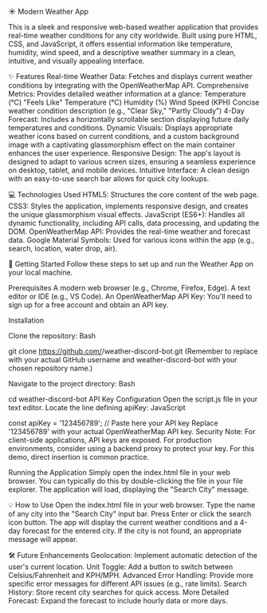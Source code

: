 ☀️ Modern Weather App

This is a sleek and responsive web-based weather application that provides real-time weather conditions for any city worldwide. Built using pure HTML, CSS, and JavaScript, it offers essential information like temperature, humidity, wind speed, and a descriptive weather summary in a clean, intuitive, and visually appealing interface.

✨ Features
Real-time Weather Data: Fetches and displays current weather conditions by integrating with the OpenWeatherMap API.
Comprehensive Metrics: Provides detailed weather information at a glance:
Temperature (°C)
"Feels Like" Temperature (°C)
Humidity (%)
Wind Speed (KPH)
Concise weather condition description (e.g., "Clear Sky," "Partly Cloudy")
4-Day Forecast: Includes a horizontally scrollable section displaying future daily temperatures and conditions.
Dynamic Visuals: Displays appropriate weather icons based on current conditions, and a custom background image with a captivating glassmorphism effect on the main container enhances the user experience.
Responsive Design: The app's layout is designed to adapt to various screen sizes, ensuring a seamless experience on desktop, tablet, and mobile devices.
Intuitive Interface: A clean design with an easy-to-use search bar allows for quick city lookups.

💻 Technologies Used
HTML5: Structures the core content of the web page.
CSS3: Styles the application, implements responsive design, and creates the unique glassmorphism visual effects.
JavaScript (ES6+): Handles all dynamic functionality, including API calls, data processing, and updating the DOM.
OpenWeatherMap API: Provides the real-time weather and forecast data.
Google Material Symbols: Used for various icons within the app (e.g., search, location, water drop, air).

🚀 Getting Started
Follow these steps to set up and run the Weather App on your local machine.

Prerequisites
A modern web browser (e.g., Chrome, Firefox, Edge).
A text editor or IDE (e.g., VS Code).
An OpenWeatherMap API Key: You'll need to sign up for a free account and obtain an API key.

Installation

Clone the repository:
Bash

git clone https://github.com/<your-username>/weather-discord-bot.git
(Remember to replace <your-username> with your actual GitHub username and weather-discord-bot with your chosen repository name.)

Navigate to the project directory:
Bash

cd weather-discord-bot
API Key Configuration
Open the script.js file in your text editor.
Locate the line defining apiKey:
JavaScript

const apiKey = '123456789'; // Paste here your API key
Replace '123456789' with your actual OpenWeatherMap API key. Security Note: For client-side applications, API keys are exposed. For production environments, consider using a backend proxy to protect your key. For this demo, direct insertion is common practice.

Running the Application
Simply open the index.html file in your web browser. You can typically do this by double-clicking the file in your file explorer.
The application will load, displaying the "Search City" message.

💡 How to Use
Open the index.html file in your web browser.
Type the name of any city into the "Search City" input bar.
Press Enter or click the search icon button.
The app will display the current weather conditions and a 4-day forecast for the entered city. If the city is not found, an appropriate message will appear.

🛠️ Future Enhancements
Geolocation: Implement automatic detection of the user's current location.
Unit Toggle: Add a button to switch between Celsius/Fahrenheit and KPH/MPH.
Advanced Error Handling: Provide more specific error messages for different API issues (e.g., rate limits).
Search History: Store recent city searches for quick access.
More Detailed Forecast: Expand the forecast to include hourly data or more days.

